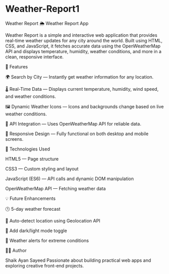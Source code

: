 # Weather-Report1
Weather Report
🌦️ Weather Report App

Weather Report is a simple and interactive web application that provides real-time weather updates for any city around the world. Built using HTML, CSS, and JavaScript, it fetches accurate data using the OpenWeatherMap API and displays temperature, humidity, weather conditions, and more in a clean, responsive interface.

🚀 Features

🌍 Search by City — Instantly get weather information for any location.

🌡️ Real-Time Data — Displays current temperature, humidity, wind speed, and weather conditions.

🖼️ Dynamic Weather Icons — Icons and backgrounds change based on live weather conditions.

💾 API Integration — Uses OpenWeatherMap API for reliable data.

📱 Responsive Design — Fully functional on both desktop and mobile screens.

🧠 Technologies Used

HTML5 — Page structure

CSS3 — Custom styling and layout

JavaScript (ES6) — API calls and dynamic DOM manipulation

OpenWeatherMap API — Fetching weather data

💡 Future Enhancements

🕒 5-day weather forecast

📍 Auto-detect location using Geolocation API

🎨 Add dark/light mode toggle

🔔 Weather alerts for extreme conditions

🧑‍💻 Author

Shaik Ayan Sayeed
Passionate about building practical web apps and exploring creative front-end projects.
